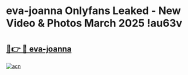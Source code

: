 # eva-joanna Onlyfans Leaked - New Video & Photos March 2025 !au63v

# <h2><a href="https://9mx4ho.iuczelnia.edu.pl?title=eva-joanna&ref=au63v">🔗👉 🔴 eva-joanna</a></h2>

[![acn](https://github.com/user-attachments/assets/0f9c940e-d8b0-45ae-aac7-cd30a18b3e1c)](https://9mx4ho.iuczelnia.edu.pl?title=eva-joanna&ref=au63v)

